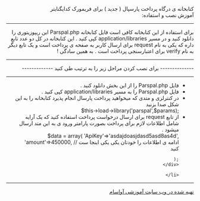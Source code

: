 <div dir="rtl">
 کتابخانه ی درگاه پرداخت پارسپال ( جدید ) برای فریمورک کدایگنایتر <br>
آموزش نصب و استفاده:‌
<hr>
برای استفاده از این کتابخانه کافی است فایل کتابخانه Parspal.php  این ریپوزیتوری را دانلود کنید و در مسیر application/libraries کپی کنید .
این کتابخانه در کل دو عدد تابع داره که یکی به نام request برای ارسال کاربر به صفحه ی پرداخت است و یک تابع دیگر به نام verify برای اعتبارسنجی پرداخت است . به همین سادگی !
‌<hr>
-------------- برای نصب کردن مراحل زیر را به ترتیب طی کنید -------------
‌<hr>
  <ul>
    <li> فایل Parspal.php را از این بخش دانلود کنید .</li>
    <li> فایل Parspal.php را به مسیر application/libraries کپی کنید . </li>
    <li>در کنترلری و متدی که میخواهید پرداخت پارسال انجام پذیرد کتابخانه را به این شکل صدا بزنید
    <div dir="ltr">
      $this->load->library('parspal',$params);
      </div>
     </li>
     <li> از تابع request برای ارسال درخواست پرداخت استفاده کنید  که یک آرایه شامل اطلاعات لازم برای پرداخت بصورت پارامتر ورود ی به این متد ارسال میشود .
     <div dir="ltr">
        $data = array(
            'ApiKey'=>'asdajdoasjdasd5asd8as4d',
            'amount'=>450000,
            // ادامه ی اطلاعات را خودتان یکی یکی اینجا ست کنید

          );
     </div>

     </li>
  </ul>

<hr>
<a href="https://avasam.ir">تهیه شده در وب سایت آموزشی آواسام </a>
</div>

